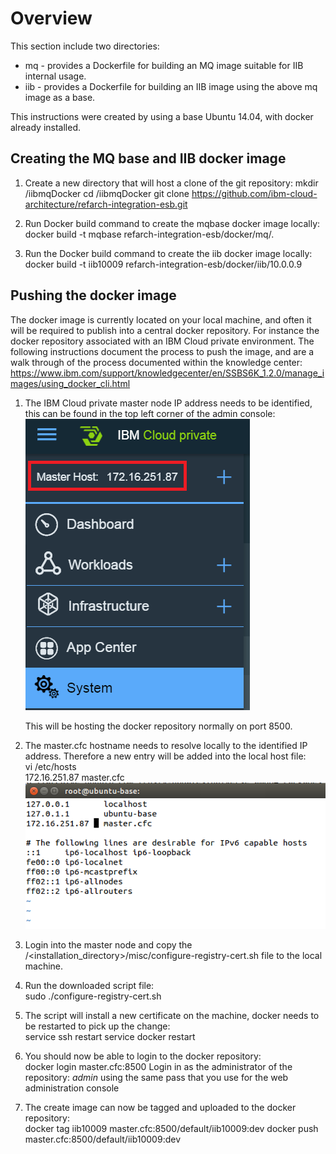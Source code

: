 # Overview

This section include two directories:
* mq - provides a Dockerfile for building an MQ image suitable for IIB internal usage.
* iib - provides a Dockerfile for building an IIB image using the above mq image as a base.

This instructions were created by using a base Ubuntu 14.04, with docker already installed.

## Creating the MQ base and IIB docker image
1. Create a new directory that will host a clone of the git repository:
mkdir /iibmqDocker
cd /iibmqDocker
git clone https://github.com/ibm-cloud-architecture/refarch-integration-esb.git

1. Run Docker build command to create the mqbase docker image locally:
docker build -t mqbase refarch-integration-esb/docker/mq/.

1. Run the Docker build command to create the iib docker image locally:
docker build -t iib10009 refarch-integration-esb/docker/iib/10.0.0.9

## Pushing the docker image
The docker image is currently located on your local machine, and often it will
be required to publish into a central docker repository. For instance the docker 
repository associated with an IBM Cloud private environment. The following
instructions document the process to push the image, and are a walk through of
the process documented within the knowledge center:
https://www.ibm.com/support/knowledgecenter/en/SSBS6K_1.2.0/manage_images/using_docker_cli.html

1. The IBM Cloud private master node IP address needs to be identified, this can be found in the top left corner of the admin console:    
   ![](img/IdentifyingTheMasterHost.png)

   This will be hosting the docker repository normally on port 8500.

1. The master.cfc hostname needs to resolve locally to the identified IP address. Therefore a new entry will be added into the local host file:     
   vi /etc/hosts     
   172.16.251.87    master.cfc     
   ![](img/HostEntry.png)

1. Login into the master node and copy the  /<installation_directory>/misc/configure-registry-cert.sh file to the local machine.

1. Run the downloaded script file:    
   sudo ./configure-registry-cert.sh

1. The script will install a new certificate on the machine, docker needs to be restarted to pick up the change:     
   service ssh restart
   service docker restart

1. You should now be able to login to the docker repository:     
   docker login master.cfc:8500
   Login in as the administrator of the repository: *admin* 
   using the same pass that you use for the web administration console

1. The create image can now be tagged and uploaded to the docker repository:    
   docker tag iib10009 master.cfc:8500/default/iib10009:dev
   docker push master.cfc:8500/default/iib10009:dev

